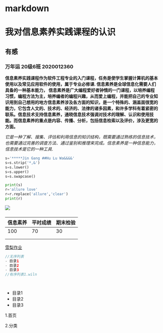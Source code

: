 # markdown
# 我对信息素养实践课程的认识

## 有感

### 万年运 20级6班 2020012360

**信息素养实践课程作为软件工程专业的入门课程，任务是使学生掌握计算机的基本使用以及常见应用软件的使用，属于专业必修课. 信息素养是全球信息化需要人们具备的一种基本能力，   信息素养是广大编程爱好者钟情的一门课程，以培养编程习惯，编程方法为主，培养编者的编程兴趣，从而爱上编程，并能把自己的专业知识用到自己想用的地方信息素养涉及各方面的知识，是一个特殊的、涵盖面很宽的能力，它包含人文的、技术的、经济的、法律的诸多因素，和许多学科有着紧密的联系。信息技术支持信息素养，通晓信息技术强调对技术的理解、认识和使用技能。而信息素养的重点是内容、传播、分析，包括信息检索以及评价，涉及更宽的方面。**

*它是一种了解、搜集、评估和利用信息的知识结构，既需要通过熟练的信息技术，也需要通过完善的调查方法、通过鉴别和推理来完成。信息素养是一种信息能力，信息技术是它的一种工具*.

```python
s='*****Jin Gang ##Hu Lu Wa&&&&'
s=s.strip('*,&')
s=s.lower()
s=s.upper()
s=s.swapcase()

print(s)
r='allure love'
r=r.replace('allure','clear')
print(r)
```

![](https://gss0.baidu.com/-fo3dSag_xI4khGko9WTAnF6hhy/zhidao/wh%3D600%2C800/sign=d42fb6c9a4d3fd1f365caa3c007e0927/b3b7d0a20cf431ad9d4b66de4736acaf2fdd98bf.jpg)

### 







| 信息素养 | 平时成绩 | 期末检验 |
| :------- | -------- | -------- |
| 100      | 70       | 30       |
|          |          |          |
|          |          |          |

[雪梨作业](https://gss0.baidu.com/-fo3dSag_xI4khGko9WTAnF6hhy/zhidao/wh%3D600%2C800/sign=d42fb6c9a4d3fd1f365caa3c007e0927/b3b7d0a20cf431ad9d4b66de4736acaf2fdd98bf.jpg)

```java
//无序列表
- 目录1
- 目录2
- 目录3
//有序列表1.wiln




```

- 目录1
- 目录2
- 目录3

1.首页

2.分类
